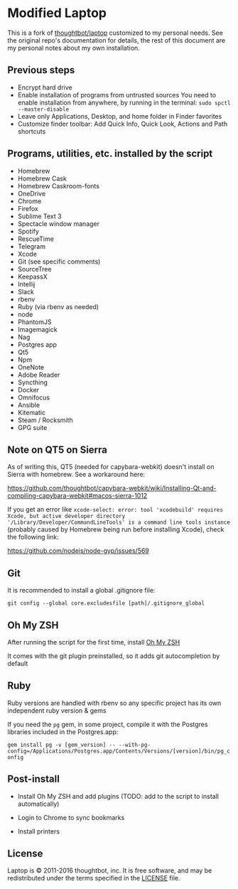 Modified Laptop
======

This is a fork of [thoughtbot/laptop](https://github.com/thoughtbot/laptop) customized to my personal needs. See the original repo's documentation for details, the rest of this document are my personal notes about my own installation.

Previous steps
--------------

- Encrypt hard drive
- Enable installation of programs from untrusted sources
  You need to enable installation from anywhere, by running in the terminal: `sudo spctl --master-disable`
- Leave only Applications, Desktop, and home folder in Finder favorites
- Customize finder toolbar: Add Quick Info, Quick Look, Actions and Path shortcuts

Programs, utilities, etc. installed by the script
-------------------------------------------------

- Homebrew
- Homebrew Cask
- Homebrew Caskroom-fonts
- OneDrive
- Chrome
- Firefox
- Sublime Text 3
- Spectacle window manager
- Spotify
- RescueTime
- Telegram
- Xcode
- Git (see specific comments)
- SourceTree
- KeepassX
- Intellij
- Slack
- rbenv
- Ruby (via rbenv as needed)
- node
- PhantomJS
- Imagemagick
- Nag
- Postgres app
- Qt5
- Npm
- OneNote
- Adobe Reader
- Syncthing
- Docker
- Omnifocus
- Ansible
- Kitematic
- Steam / Rocksmith
- GPG suite

Note on QT5 on Sierra
---------------------

As of writing this, QT5 (needed for capybara-webkit) doesn't install on Sierra with homebrew. See a workaround here:

https://github.com/thoughtbot/capybara-webkit/wiki/Installing-Qt-and-compiling-capybara-webkit#macos-sierra-1012

If you get an error like `xcode-select: error: tool 'xcodebuild' requires Xcode, but active developer directory '/Library/Developer/CommandLineTools' is a command line tools instance` (probably caused by Homebrew being run before installing Xcode), check the following link:

https://github.com/nodejs/node-gyp/issues/569

Git
---

It is recommended to install a global .gitignore file:

`git config --global core.excludesfile [path]/.gitignore_global`

Oh My ZSH
---------

After running the script for the first time, install [Oh My ZSH](https://github.com/robbyrussell/oh-my-zsh)

It comes with the git plugin preinstalled, so it adds git autocompletion by default

Ruby
----

Ruby versions are handled with rbenv so any specific project has its own independent ruby version & gems

If you need the `pg` gem, in some project, compile it with the Postgres libraries included in the Postgres.app:

`gem install pg -v [gem_version] -- --with-pg-config=/Applications/Postgres.app/Contents/Versions/[version]/bin/pg_config`

Post-install
------------

- Install Oh My ZSH and add plugins (TODO: add to the script to install automatically)

- Login to Chrome to sync bookmarks

- Install printers

License
-------

Laptop is © 2011-2016 thoughtbot, inc.
It is free software,
and may be redistributed under the terms specified in the [LICENSE] file.

[LICENSE]: LICENSE

